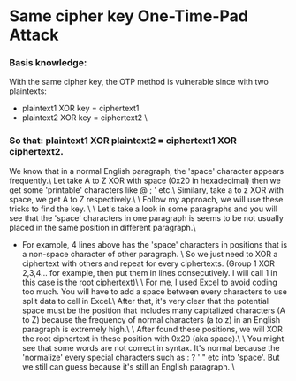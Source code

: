 # Same cipher key One-Time-Pad Attack 

### Basis knowledge: 
With the same cipher key, the OTP method is vulnerable since with two plaintexts:
- plaintext1 XOR key = ciphertext1
- plaintext2 XOR key = ciphertext2
\\
### So that: plaintext1 XOR plaintext2 = ciphertext1 XOR ciphertext2.
We know that in a normal English paragraph, the 'space' character appears frequently.\\
Let take A to Z XOR with space (0x20 in hexadecimal) then we get some 'printable' characters like @ ; ' etc.\\
Similary, take a to z XOR with space, we get A to Z respectively.\\
\\
Follow my approach, we will use these tricks to find the key. \\
\\
Let's take a look in some paragraphs and you will see that the 'space' characters in one paragraph is seems to be not usually placed in the same position in different paragraph.\\
- For example, 4 lines above has the 'space' characters in positions that is a non-space character of other paragraph.
\\
So we just need to XOR a ciphertext with others and repeat for every ciphertexts. (Group 1 XOR 2,3,4... for example, then put them in lines consecutively. I will call 1 in this case is the root ciphertext)\\
\\
For me, I used Excel to avoid coding too much. You will have to add a space between every characters to use split data to cell in Excel.\\
After that, it's very clear that the potential space must be the position that includes many capitalized characters (A to Z) because the frequency of normal characters (a to z) in an English paragraph is extremely high.\\
\\
After found these positions, we will XOR the root ciphertext in these position with 0x20 (aka space).\\
\\
You might see that some words are not correct in syntax. It's normal because the 'normalize' every special characters such as : ? ' " etc into 'space'. But we still can guess because it's still an English paragraph. \\

